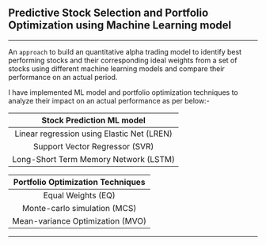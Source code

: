 ## Predictive Stock Selection and Portfolio Optimization using Machine Learning model

---
An `approach` to build an quantitative alpha trading model to identify best performing stocks and their corresponding
ideal weights from a set of stocks using different machine
learning models and compare their performance on an actual period.

I have implemented ML model and portfolio optimization techniques to analyze their impact on an actual
performance as per below:-

<div align="center">

|       **Stock Prediction ML model**        | 
|:------------------------------------------:|
| Linear regression using Elastic Net (LREN) | 
|       Support Vector Regressor (SVR)       |
|   Long-Short Term Memory Network (LSTM)    |

</div>

<div align="center">

| **Portfolio Optimization Techniques** |
|:-------------------------------------:|
|          Equal Weights (EQ)           |
|     Monte-carlo simulation (MCS)      |
|   Mean-variance Optimization (MVO)    |

</div>

---

